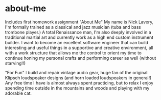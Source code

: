 # about-me
Includes first homework assignment
"About Me"
My name is Nick Lavery, I'm formally trained as a classical and jazz musician (tuba and bass trombone player.) A total Renaissance man, I'm also deeply involved in a traditional martial art and currently work as a high end custom instrument builder. I want to become an excellent software engineer that can build interesting and useful things in a supportive and creative environment, all with a work structure that allows me the control to orient my time to continue honing my personal crafts and performing career as well (without starving!!)  

"For Fun"
I build and repair vintage audio gear, huge fan of the original Klipsch loudspeaker designs (and horn loaded loudspeakers in general!) Any free time I have is almost always spent practicing, but to relax I enjoy spending time outside in the mountains and woods and playing with my adorable cat. 





